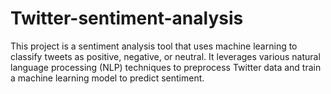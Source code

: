 # Twitter-sentiment-analysis
This project is a sentiment analysis tool that uses machine learning to classify tweets as positive, negative, or neutral. It leverages various natural language processing (NLP) techniques to preprocess Twitter data and train a machine learning model to predict sentiment.
